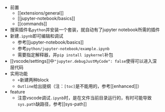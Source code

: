 - 前置
  - [[extensions/general]]
  - [[jupyter-notebook/basics]]
  - [[commands]]
- 搜索插件名`python`并安装一个套装，就自动有了jupyter notebook所需的插件
- 新建`.ipynb`即可编辑和调试
  - 参考[[jupyter-notebook/basics]]
  - 参考`python/jupyter-notebook/example.ipynb`
  - 需要指定解释器，并`pip install ipykernel`补包
- [[vscode/settings]]中`"jupyter.debugJustMyCode": false`使得可以进入深层代码
- 实用功能
  - `+`新建两种block
  - `Outline`给出提纲（注：`[toc]`是不能用的，参考[[enhanced]]）
- feature
  - 注意vscode调试`.ipynb`时，是在文件当前目录运行的，有时可能导致`sys.path`缺路径，参考[[sys-path]]